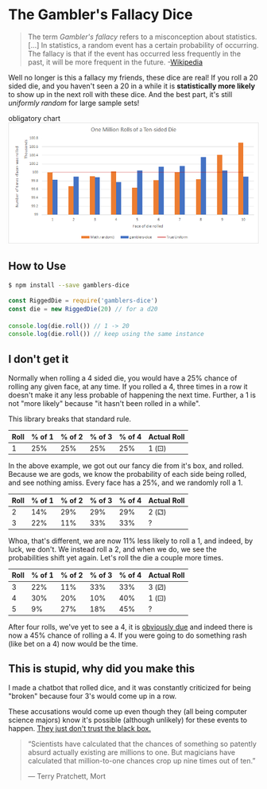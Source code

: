 # The Gambler's Fallacy Dice

> The term *Gambler's fallacy* refers to a misconception about statistics. [...]
In statistics, a random event has a certain probability of occurring. The
fallacy is that if the event has occurred less frequently in the past, it
will be more frequent in the future.
-[Wikipedia](https://simple.wikipedia.org/wiki/Gambler%27s_fallacy)

Well no longer is this a fallacy my friends, these dice are real! If you roll a
20 sided die, and you haven't seen a 20 in a while it is **statistically more
likely** to show up in the next roll with these dice. And the best part, it's
still *uniformly random* for large sample sets!

obligatory chart
![a stupid chart](./assets/graph.png)

## How to Use

```bash
$ npm install --save gamblers-dice
```

```javascript
const RiggedDie = require('gamblers-dice')
const die = new RiggedDie(20) // for a d20

console.log(die.roll()) // 1 -> 20
console.log(die.roll()) // keep using the same instance
```

## I don't get it

Normally when rolling a 4 sided die, you would have a 25% chance of rolling any
given face, at any time. If you rolled a 4, three times in a row it doesn't make
it any less probable of happening the next time. Further, a 1 is not "more
likely" because "it hasn't been rolled in a while".

This library breaks that standard rule.

| Roll | % of 1 | % of 2 | % of 3 | % of 4 | Actual Roll |
|--- | --- | --- | --- | --- | --- |
| 1 | 25% | 25% | 25% | 25% | 1 (⚀) |

In the above example, we got out our fancy die from it's box, and rolled.
Because we are gods, we know the probability of each side being rolled, and see
nothing amiss. Every face has a 25%, and we randomly roll a 1.

| Roll | % of 1 | % of 2 | % of 3 | % of 4 | Actual Roll |
|--- | --- | --- | --- | --- | --- |
| 2 | 14% | 29% | 29% | 29% | 2 (⚁) |
| 3 | 22% | 11% | 33% | 33% | ? |

Whoa, that's different, we are now 11% less likely to roll a 1, and indeed, by
luck, we don't. We instead roll a 2, and when we do, we see the probabilities
shift yet again. Let's roll the die a couple more times.

| Roll | % of 1 | % of 2 | % of 3 | % of 4 | Actual Roll |
|--- | --- | --- | --- | --- | --- |
| 3 | 22% | 11% | 33% | 33% | 3 (⚂) |
| 4 | 30% | 20% | 10% | 40% | 1 (⚀) |
| 5 | 9% | 27% | 18% | 45% | ? |

After four rolls, we've yet to see a 4, it is
[obviously due](https://simple.wikipedia.org/wiki/Gambler%27s_fallacy) and
indeed there is now a 45% chance of rolling a 4. If you were going to do
something rash (like
bet on a 4) now would be the time.

## This is stupid, why did you make this

I made a chatbot that rolled dice, and it was constantly criticized for being
"broken" because four 3's would come up in a row.

These accusations would come up even though they (all being computer science
majors) know it's possible (although unlikely) for these events to happen. [They
just don't trust the black box.](https://xkcd.com/221/)

> “Scientists have calculated that the chances of something so patently absurd
> actually existing are millions to one. But magicians have calculated that
> million-to-one chances crop up nine times out of ten.”
>
> ― Terry Pratchett, Mort
